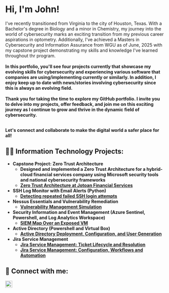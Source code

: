 <h1>Hi, I'm John!</h1> 
<b></b>I've recently transitioned from Virginia to the city of Houston, Texas. With a Bachelor's degree in Biology and a minor in Chemistry, my journey into the world of cybersecurity marks an exciting transition from my previous career aspirations in optometry. Additionally, I've achieved a Masters in Cybersecurity and Information Assurance from WGU as of June, 2025 with my capstone project demonstrating my skills and knowledge I've learned throughout thr program.<br>
<br/>
<b>In this portfolio, you'll see four projects currently that showcase my evolving skills for cybersecurity and experiencing various software that companies are using/implementing currently or similarly. In addition, I enjoy keep up to date with news/stories involving cybersecurity since this is always an evolving field.<br>
<br/>
<b>Thank you for taking the time to explore my GitHub portfolio. I invite you to delve into my projects, offer feedback, and join me on this exciting journey as I continue to grow and thrive in the dynamic field of cybersecurity.<br>
<br/>

Let's connect and collaborate to make the digital world a safer place for all!

<h2>👨‍💻 Information Technology Projects:</h2>

- <b> Capstone Project: Zero Trust Architecture</b>
  - <b> Designed and implemented a Zero Trust Architecture for a hybrid-cloud financial services company using Microsoft security tools and national cybersecurity frameworks</b>
  - [Zero Trust Architecture at Jotoan Financial Services](https://github.com/jmluong11/CapstoneProject)
- <b> SSH Log Monitor with Email Alerts (Python)</b>
  - [Detecting repeated failed SSH login attempts](https://github.com/jmluong11/ssh-log-monitor)
- <b>Nessus Essentials and Vulnerability Remediation</b>
  - [Vulnerability Management Simulation](https://github.com/jmluong11/Vulnerability-Management-Lab)
- <b>Security Information and Event Management (Azure Sentinel, Powershell, and Log Analytics Workspace) </b>
  - [SIEM Map Over an Exposed VM](https://github.com/jmluong11/SIEM.Lab) </b>
- <b>Active Directory (Powershell and Virtual Box)</b>
  - [Active Directory Deployment, Configuration, and User Generation](https://github.com/jmluong11/Active-Directory)
- <b>Jira Service Management</b>
  - [Jira Service Management: Ticket Lifecycle and Resolution](https://github.com/jmluong11/Jira-Service-Management-Ticket-Lifecycle-and-Resolution)
  - [Jira Service Management: Configuration, Workflows and Automation](https://github.com/jmluong11/Jira-Service-Management-Configuration-Workflows-and-Automation)

 
<h2> 🤳 Connect with me:</h2>

[<img align="left" alt="JoshMadakor | LinkedIn" width="22px" src="https://cdn.jsdelivr.net/npm/simple-icons@v3/icons/linkedin.svg" />][linkedin]

[linkedin]: https://www.linkedin.com/in/john-luong-625bb1243/

<!--

Here are some ideas to get you started:

- 🔭 I’m currently working on ...
- 🌱 I’m currently learning ...
- 👯 I’m looking to collaborate on ...
- 🤔 I’m looking for help with ...
- 💬 Ask me about ...
- 📫 How to reach me: ...
- 😄 Pronouns: ...
- ⚡ Fun fact: ...
-->
